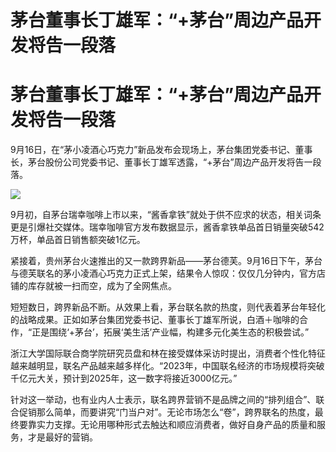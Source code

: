 # 茅台董事长丁雄军：“+茅台”周边产品开发将告一段落

# 茅台董事长丁雄军：“+茅台”周边产品开发将告一段落

9月16日，在“茅小凌酒心巧克力”新品发布会现场上，茅台集团党委书记、董事长，茅台股份公司党委书记、董事长丁雄军透露，“+茅台”周边产品开发将告一段落。

![](https://inews.gtimg.com/om_bt/OtciguMLUstX2Wsvd1td8Ryx_nUk9nt48f0EWqq8a8V3wAA/1000)

9月初，自茅台瑞幸咖啡上市以来，“酱香拿铁”就处于供不应求的状态，相关词条更是引爆社交媒体。瑞幸咖啡官方发布数据显示，酱香拿铁单品首日销量突破542万杯，单品首日销售额突破1亿元。

紧接着，贵州茅台火速推出的又一款跨界新品——茅台德芙。9月16日下午，茅台与德芙联名的茅小凌酒心巧克力正式上架，结果令人惊叹：仅仅几分钟内，官方店铺的库存就被一扫而空，成为了全网焦点。

短短数日，跨界新品不断。从效果上看，茅台联名款的热度，则代表着茅台年轻化的战略成果。正如如茅台集团党委书记、董事长丁雄军所说，白酒＋咖啡的合作，“正是围绕‘+茅台’，拓展‘美生活’产业幅，构建多元化美生态的积极尝试。”

浙江大学国际联合商学院研究员盘和林在接受媒体采访时提出，消费者个性化特征越来越明显，联名产品越来越多样化。“2023年，中国联名经济的市场规模将突破千亿元大关，预计到2025年，这一数字将接近3000亿元。”

针对这一举动，也有业内人士表示，联名跨界营销不是品牌之间的“排列组合”、联合促销那么简单，而要讲究“门当户对”。无论市场怎么“卷”，跨界联名的热度，最终要靠实力支撑。无论用哪种形式去触达和顺应消费者，做好自身产品的质量和服务，才是最好的营销。

